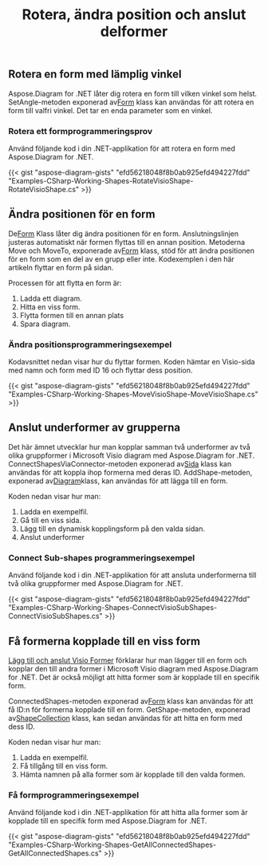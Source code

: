 ﻿---
title: Rotera, ändra position och anslut delformer
type: docs
weight: 30
url: /sv/net/rotate-change-the-position-and-connect-sub-shapes/
description: Det här avsnittet förklarar hur man roterar en visio-form med Aspose.Diagram.
---
## **Rotera en form med lämplig vinkel**
 Aspose.Diagram for .NET låter dig rotera en form till vilken vinkel som helst. SetAngle-metoden exponerad av[Form](http://www.aspose.com/api/net/diagram/aspose.diagram/shape) klass kan användas för att rotera en form till valfri vinkel. Det tar en enda parameter som en vinkel.
### **Rotera ett formprogrammeringsprov**
Använd följande kod i din .NET-applikation för att rotera en form med Aspose.Diagram for .NET.

{{< gist "aspose-diagram-gists" "efd56218048f8b0ab925efd494227fdd" "Examples-CSharp-Working-Shapes-RotateVisioShape-RotateVisioShape.cs" >}}
## **Ändra positionen för en form**
 De[Form](http://www.aspose.com/api/net/diagram/aspose.diagram/shape) Klass låter dig ändra positionen för en form. Anslutningslinjen justeras automatiskt när formen flyttas till en annan position. Metoderna Move och MoveTo, exponerade av[Form](http://www.aspose.com/api/net/diagram/aspose.diagram/shape) klass, stöd för att ändra positionen för en form som en del av en grupp eller inte. Kodexemplen i den här artikeln flyttar en form på sidan.

Processen för att flytta en form är:

1. Ladda ett diagram.
1. Hitta en viss form.
1. Flytta formen till en annan plats
1. Spara diagram.
### **Ändra positionsprogrammeringsexempel**
Kodavsnittet nedan visar hur du flyttar formen. Koden hämtar en Visio-sida med namn och form med ID 16 och flyttar dess position.

{{< gist "aspose-diagram-gists" "efd56218048f8b0ab925efd494227fdd" "Examples-CSharp-Working-Shapes-MoveVisioShape-MoveVisioShape.cs" >}}
## **Anslut underformer av grupperna**
 Det här ämnet utvecklar hur man kopplar samman två underformer av två olika gruppformer i Microsoft Visio diagram med Aspose.Diagram for .NET. ConnectShapesViaConnector-metoden exponerad av[Sida](http://www.aspose.com/api/net/diagram/aspose.diagram/page) klass kan användas för att koppla ihop formerna med deras ID. AddShape-metoden, exponerad av[Diagram](http://www.aspose.com/api/net/diagram/aspose.diagram/diagram)klass, kan användas för att lägga till en form.

Koden nedan visar hur man:

1. Ladda en exempelfil.
1. Gå till en viss sida.
1. Lägg till en dynamisk kopplingsform på den valda sidan.
1. Anslut underformer
### **Connect Sub-shapes programmeringsexempel**
Använd följande kod i din .NET-applikation för att ansluta underformerna till två olika gruppformer med Aspose.Diagram for .NET.

{{< gist "aspose-diagram-gists" "efd56218048f8b0ab925efd494227fdd" "Examples-CSharp-Working-Shapes-ConnectVisioSubShapes-ConnectVisioSubShapes.cs" >}}
## **Få formerna kopplade till en viss form**
[Lägg till och anslut Visio Former](https://docs.aspose.com/diagram/net/add-retrieve-copy-and-read-visio-shape-data/) förklarar hur man lägger till en form och kopplar den till andra former i Microsoft Visio diagram med Aspose.Diagram for .NET. Det är också möjligt att hitta former som är kopplade till en specifik form.

 ConnectedShapes-metoden exponerad av[Form](http://www.aspose.com/api/net/diagram/aspose.diagram/shape) klass kan användas för att få ID:n för formerna kopplade till en form. GetShape-metoden, exponerad av[ShapeCollection](http://www.aspose.com/api/net/diagram/aspose.diagram/shapecollection) klass, kan sedan användas för att hitta en form med dess ID.

Koden nedan visar hur man:

1. Ladda en exempelfil.
1. Få tillgång till en viss form.
1. Hämta namnen på alla former som är kopplade till den valda formen.
### **Få formprogrammeringsexempel**
Använd följande kod i din .NET-applikation för att hitta alla former som är kopplade till en specifik form med Aspose.Diagram for .NET.

{{< gist "aspose-diagram-gists" "efd56218048f8b0ab925efd494227fdd" "Examples-CSharp-Working-Shapes-GetAllConnectedShapes-GetAllConnectedShapes.cs" >}}

